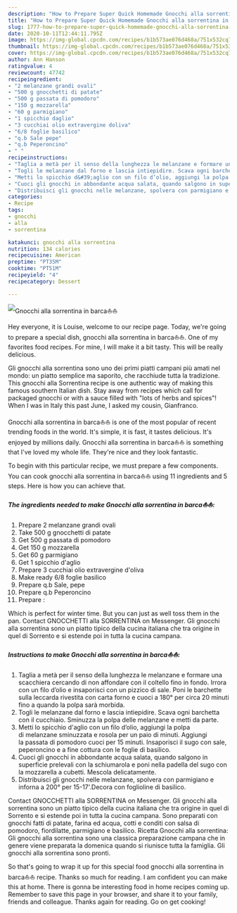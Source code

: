 ```yaml
---
description: "How to Prepare Super Quick Homemade Gnocchi alla sorrentina in barca⛵⛵"
title: "How to Prepare Super Quick Homemade Gnocchi alla sorrentina in barca⛵⛵"
slug: 1777-how-to-prepare-super-quick-homemade-gnocchi-alla-sorrentina-in-barca
date: 2020-10-11T12:44:11.795Z
image: https://img-global.cpcdn.com/recipes/b1b573ae076d468a/751x532cq70/gnocchi-alla-sorrentina-in-barca⛵⛵-recipe-main-photo.jpg
thumbnail: https://img-global.cpcdn.com/recipes/b1b573ae076d468a/751x532cq70/gnocchi-alla-sorrentina-in-barca⛵⛵-recipe-main-photo.jpg
cover: https://img-global.cpcdn.com/recipes/b1b573ae076d468a/751x532cq70/gnocchi-alla-sorrentina-in-barca⛵⛵-recipe-main-photo.jpg
author: Ann Hanson
ratingvalue: 4
reviewcount: 47742
recipeingredient:
- "2 melanzane grandi ovali"
- "500 g gnocchetti di patate"
- "500 g passata di pomodoro"
- "150 g mozzarella"
- "60 g parmigiano"
- "1 spicchio daglio"
- "3 cucchiai olio extravergine doliva"
- "6/8 foglie basilico"
- "q.b Sale pepe"
- "q.b Peperoncino"
- " "
recipeinstructions:
- "Taglia a metà per il senso della lunghezza le melanzane e formare una scacchiera cercando di non affondare con il coltello fino in fondo. Irrora con un filo d’olio e insaporisci con un pizzico di sale. Poni le barchette sulla leccarda rivestita con carta forno e cuoci a 180° per circa 20 minuti fino a quando la polpa sarà morbida."
- "Togli le melanzane dal forno e lascia intiepidire. Scava ogni barchetta con il cucchiaio. Sminuzza la polpa delle melanzane e metti da parte."
- "Metti lo spicchio d&#39;aglio con un filo d’olio, aggiungi la polpa di melanzane sminuzzata e rosola per un paio di minuti. Aggiungi la passata di pomodoro cuoci per 15 minuti. Insaporisci il sugo con sale, peperoncino e a fine cottura con le foglie di basilico."
- "Cuoci gli gnocchi in abbondante acqua salata, quando salgono in superficie prelevali con la schiumarola e poni nella padella del sugo con la mozzarella a cubetti. Mescola delicatamente."
- "Distribuisci gli gnocchi nelle melanzane, spolvera con parmigiano e inforna a 200° per 15-17&#39;.Decora con foglioline di basilico."
categories:
- Recipe
tags:
- gnocchi
- alla
- sorrentina

katakunci: gnocchi alla sorrentina 
nutrition: 134 calories
recipecuisine: American
preptime: "PT35M"
cooktime: "PT51M"
recipeyield: "4"
recipecategory: Dessert

---
```



![Gnocchi alla sorrentina in barca⛵⛵](https://img-global.cpcdn.com/recipes/b1b573ae076d468a/751x532cq70/gnocchi-alla-sorrentina-in-barca⛵⛵-recipe-main-photo.jpg)

Hey everyone, it is Louise, welcome to our recipe page. Today, we're going to prepare a special dish, gnocchi alla sorrentina in barca⛵⛵. One of my favorites food recipes. For mine, I will make it a bit tasty. This will be really delicious.

Gli gnocchi alla sorrentina sono uno dei primi piatti campani più amati nel mondo: un piatto semplice ma saporito, che racchiude tutta la tradizione. This gnocchi alla Sorrentina recipe is one authentic way of making this famous southern Italian dish. Stay away from recipes which call for packaged gnocchi or with a sauce filled with &#34;lots of herbs and spices&#34;! When I was in Italy this past June, I asked my cousin, Gianfranco.

Gnocchi alla sorrentina in barca⛵⛵ is one of the most popular of recent trending foods in the world. It's simple, it is fast, it tastes delicious. It's enjoyed by millions daily. Gnocchi alla sorrentina in barca⛵⛵ is something that I've loved my whole life. They're nice and they look fantastic.


To begin with this particular recipe, we must prepare a few components. You can cook gnocchi alla sorrentina in barca⛵⛵ using 11 ingredients and 5 steps. Here is how you can achieve that.

<!--inarticleads1-->

##### The ingredients needed to make Gnocchi alla sorrentina in barca⛵⛵:

1. Prepare 2 melanzane grandi ovali
1. Take 500 g gnocchetti di patate
1. Get 500 g passata di pomodoro
1. Get 150 g mozzarella
1. Get 60 g parmigiano
1. Get 1 spicchio d&#39;aglio
1. Prepare 3 cucchiai olio extravergine d&#39;oliva
1. Make ready 6/8 foglie basilico
1. Prepare q.b Sale, pepe
1. Prepare q.b Peperoncino
1. Prepare  :


Which is perfect for winter time. But you can just as well toss them in the pan. Contact GNOCCHETTI alla SORRENTINA on Messenger. Gli gnocchi alla sorrentina sono un piatto tipico della cucina italiana che tra origine in quel di Sorrento e si estende poi in tutta la cucina campana. 

<!--inarticleads2-->

##### Instructions to make Gnocchi alla sorrentina in barca⛵⛵:

1. Taglia a metà per il senso della lunghezza le melanzane e formare una scacchiera cercando di non affondare con il coltello fino in fondo. Irrora con un filo d’olio e insaporisci con un pizzico di sale. Poni le barchette sulla leccarda rivestita con carta forno e cuoci a 180° per circa 20 minuti fino a quando la polpa sarà morbida.
1. Togli le melanzane dal forno e lascia intiepidire. Scava ogni barchetta con il cucchiaio. Sminuzza la polpa delle melanzane e metti da parte.
1. Metti lo spicchio d&#39;aglio con un filo d’olio, aggiungi la polpa di melanzane sminuzzata e rosola per un paio di minuti. Aggiungi la passata di pomodoro cuoci per 15 minuti. Insaporisci il sugo con sale, peperoncino e a fine cottura con le foglie di basilico.
1. Cuoci gli gnocchi in abbondante acqua salata, quando salgono in superficie prelevali con la schiumarola e poni nella padella del sugo con la mozzarella a cubetti. Mescola delicatamente.
1. Distribuisci gli gnocchi nelle melanzane, spolvera con parmigiano e inforna a 200° per 15-17&#39;.Decora con foglioline di basilico.


Contact GNOCCHETTI alla SORRENTINA on Messenger. Gli gnocchi alla sorrentina sono un piatto tipico della cucina italiana che tra origine in quel di Sorrento e si estende poi in tutta la cucina campana. Sono preparati con gnocchi fatti di patate, farina ed acqua, cotti e conditi con salsa di pomodoro, fiordilatte, parmigiano e basilico. Ricetta Gnocchi alla sorrentina: Gli gnocchi alla sorrentina sono una classica preparazione campana che in genere viene preparata la domenica quando si riunisce tutta la famiglia. Gli gnocchi alla sorrentina sono pronti. 

So that's going to wrap it up for this special food gnocchi alla sorrentina in barca⛵⛵ recipe. Thanks so much for reading. I am confident you can make this at home. There is gonna be interesting food in home recipes coming up. Remember to save this page in your browser, and share it to your family, friends and colleague. Thanks again for reading. Go on get cooking!

